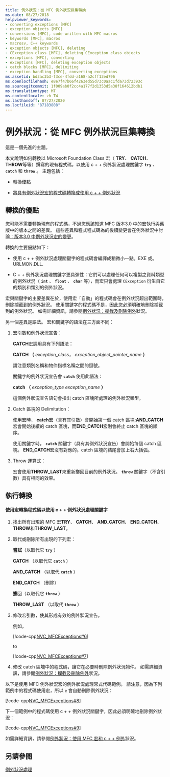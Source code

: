 ```yaml
---
title: 例外狀況：從 MFC 例外狀況巨集轉換
ms.date: 08/27/2018
helpviewer_keywords:
- converting exceptions [MFC]
- exception objects [MFC]
- conversions [MFC], code written with MFC macros
- keywords [MFC], macros
- macrosv, C++ keywords
- exception objects [MFC], deleting
- CException class [MFC], deleting CException class objects
- exceptions [MFC], converting
- exceptions [MFC], deleting exception objects
- catch blocks [MFC], delimiting
- exception handling [MFC], converting exceptions
ms.assetid: bd3ac3b3-f3ce-4fdd-a168-a2cff13ed796
ms.openlocfilehash: e8e7f47b66f4263ed55d73c0aac1fda73d72393c
ms.sourcegitcommit: 1f009ab0f2cc4a177f2d1353d5a38f164612bdb1
ms.translationtype: MT
ms.contentlocale: zh-TW
ms.lasthandoff: 07/27/2020
ms.locfileid: "87183808"
---
```

# <a name="exceptions-converting-from-mfc-exception-macros"></a>例外狀況：從 MFC 例外狀況巨集轉換

這是一個先進的主題。

本文說明如何轉換以 Microsoft Foundation Class 宏（ **TRY**、 **CATCH**、 **THROW**等等）撰寫的現有程式碼，以使用 c + + 例外狀況處理關鍵字 **`try`** 、 **`catch`** 和 **`throw`** 。 主題包括：

- [轉換優點](#_core_advantages_of_converting)

- [將具有例外狀況宏的程式碼轉換成使用 c + + 例外狀況](#_core_doing_the_conversion)

## <a name="advantages-of-converting"></a><a name="_core_advantages_of_converting"></a>轉換的優點

您可能不需要轉換現有的程式碼，不過您應該知道 MFC 版本3.0 中的宏執行與舊版中的版本之間的差異。 這些差異和程式程式碼為的後續變更會在例外狀況中討論[：版本3.0 中例外狀況宏的變更](exceptions-changes-to-exception-macros-in-version-3-0.md)。

轉換的主要優點如下：

- 使用 c + + 例外狀況處理關鍵字的程式碼會編譯成稍微小一點。EXE 或。URLMON.DLL.

- C + + 例外狀況處理關鍵字更具彈性：它們可以處理任何可以複製之資料類型的例外狀況（ **`int`** 、 **`float`** 、 **`char`** 等），而宏只會處理 `CException` 衍生自它的類別和類別的例外狀況。

宏與關鍵字的主要差異在於，使用宏「自動」的程式碼會在例外狀況超出範圍時，刪除攔截到的例外狀況。 使用關鍵字的程式碼不是，因此您必須明確地刪除攔截到的例外狀況。 如需詳細資訊，請參閱[例外狀況：攔截及刪除例外](exceptions-catching-and-deleting-exceptions.md)狀況。

另一個差異是語法。 宏和關鍵字的語法在三方面不同：

1. 宏引數和例外狀況宣告：

   **CATCH**宏調用具有下列語法：

   **CATCH （** *exception_class*， *exception_object_pointer_name* **）**

   請注意類別名稱和物件指標名稱之間的逗號。

   關鍵字的例外狀況宣告會 **`catch`** 使用此語法：

   **catch （** *exception_type* *exception_name* **）**

   這個例外狀況宣告語句會指出 catch 區塊所處理的例外狀況類型。

2. Catch 區塊的 Delimitation：

   使用宏時， **catch**宏（具有其引數）會開始第一個 catch 區塊;**AND_CATCH**宏會開始後續的 catch 區塊，而**END_CATCH**宏則會終止 catch 區塊的順序。

   使用關鍵字時， **`catch`** 關鍵字（具有其例外狀況宣告）會開始每個 catch 區塊。 **END_CATCH**宏沒有對應的。catch 區塊的結尾會加上右大括弧。

3. Throw 運算式：

   宏會使用**THROW_LAST**來重新擲回目前的例外狀況。 **`throw`** 關鍵字（不含引數）具有相同的效果。

## <a name="doing-the-conversion"></a><a name="_core_doing_the_conversion"></a>執行轉換

#### <a name="to-convert-code-using-macros-to-use-the-c-exception-handling-keywords"></a>使用宏轉換程式碼以使用 c + + 例外狀況處理關鍵字

1. 找出所有出現的 MFC 宏**TRY**、 **CATCH**、 **AND_CATCH**、 **END_CATCH**、 **THROW**和**THROW_LAST**。

2. 取代或刪除所有出現的下列宏：

   **嘗試**（以取代它 **`try`** ）

   **CATCH** （以取代它 **`catch`** ）

   **AND_CATCH** （以取代 **`catch`** ）

   **END_CATCH** （刪除）

   **擲**回（以取代它 **`throw`** ）

   **THROW_LAST** （以取代 **`throw`** ）

3. 修改宏引數，使其形成有效的例外狀況宣告。

   例如，

   [!code-cpp[NVC_MFCExceptions#6](codesnippet/cpp/exceptions-converting-from-mfc-exception-macros_1.cpp)]

   to

   [!code-cpp[NVC_MFCExceptions#7](codesnippet/cpp/exceptions-converting-from-mfc-exception-macros_2.cpp)]

4. 修改 catch 區塊中的程式碼，讓它在必要時刪除例外狀況物件。 如需詳細資訊，請參閱[例外狀況：攔截及刪除例外](exceptions-catching-and-deleting-exceptions.md)狀況。

以下是使用 MFC 例外狀況宏的例外狀況處理常式代碼範例。 請注意，因為下列範例中的程式碼使用宏，所以 `e` 會自動刪除例外狀況：

[!code-cpp[NVC_MFCExceptions#8](codesnippet/cpp/exceptions-converting-from-mfc-exception-macros_3.cpp)]

下一個範例中的程式碼使用 c + + 例外狀況關鍵字，因此必須明確地刪除例外狀況：

[!code-cpp[NVC_MFCExceptions#9](codesnippet/cpp/exceptions-converting-from-mfc-exception-macros_4.cpp)]

如需詳細資訊，請參閱[例外狀況：使用 MFC 宏和 c + + 例外](exceptions-using-mfc-macros-and-cpp-exceptions.md)狀況。

## <a name="see-also"></a>另請參閱

[例外狀況處理](exception-handling-in-mfc.md)<br/>
